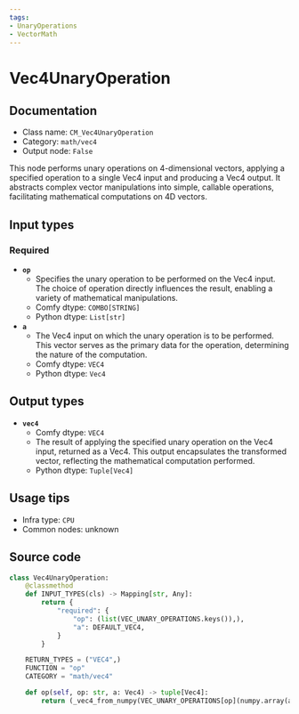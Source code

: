 ```yaml
---
tags:
- UnaryOperations
- VectorMath
---
```


# Vec4UnaryOperation
## Documentation
- Class name: `CM_Vec4UnaryOperation`
- Category: `math/vec4`
- Output node: `False`

This node performs unary operations on 4-dimensional vectors, applying a specified operation to a single Vec4 input and producing a Vec4 output. It abstracts complex vector manipulations into simple, callable operations, facilitating mathematical computations on 4D vectors.
## Input types
### Required
- **`op`**
    - Specifies the unary operation to be performed on the Vec4 input. The choice of operation directly influences the result, enabling a variety of mathematical manipulations.
    - Comfy dtype: `COMBO[STRING]`
    - Python dtype: `List[str]`
- **`a`**
    - The Vec4 input on which the unary operation is to be performed. This vector serves as the primary data for the operation, determining the nature of the computation.
    - Comfy dtype: `VEC4`
    - Python dtype: `Vec4`
## Output types
- **`vec4`**
    - Comfy dtype: `VEC4`
    - The result of applying the specified unary operation on the Vec4 input, returned as a Vec4. This output encapsulates the transformed vector, reflecting the mathematical computation performed.
    - Python dtype: `Tuple[Vec4]`
## Usage tips
- Infra type: `CPU`
- Common nodes: unknown


## Source code
```python
class Vec4UnaryOperation:
    @classmethod
    def INPUT_TYPES(cls) -> Mapping[str, Any]:
        return {
            "required": {
                "op": (list(VEC_UNARY_OPERATIONS.keys()),),
                "a": DEFAULT_VEC4,
            }
        }

    RETURN_TYPES = ("VEC4",)
    FUNCTION = "op"
    CATEGORY = "math/vec4"

    def op(self, op: str, a: Vec4) -> tuple[Vec4]:
        return (_vec4_from_numpy(VEC_UNARY_OPERATIONS[op](numpy.array(a))),)

```
